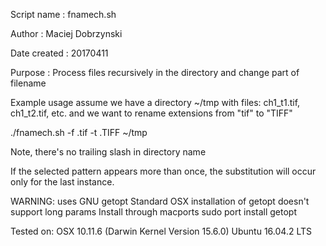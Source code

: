  Script  name      : fnamech.sh

 Author            : Maciej Dobrzynski

 Date created      : 20170411

 Purpose           : Process files recursively in the directory and change part of filename

 Example usage
  assume we have a directory ~/tmp with files: 
  ch1_t1.tif, 
  ch1_t2.tif, etc.
  and we want to rename extensions from "tif" to "TIFF"

  ./fnamech.sh -f .tif -t .TIFF ~/tmp
  
  Note, there's no trailing slash in directory name

 If the selected pattern appears more than once,
 the substitution will occur only for the last instance.
 
 WARNING: uses GNU getopt
 Standard OSX installation of getopt doesn't support long params
 Install through macports
 sudo port install getopt

 Tested on:
 OSX 10.11.6 (Darwin Kernel Version 15.6.0)
 Ubuntu 16.04.2 LTS
